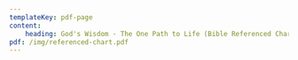```yaml
---
templateKey: pdf-page
content:
    heading: God's Wisdom - The One Path to Life (Bible Referenced Chart)
pdf: /img/referenced-chart.pdf
---
```

